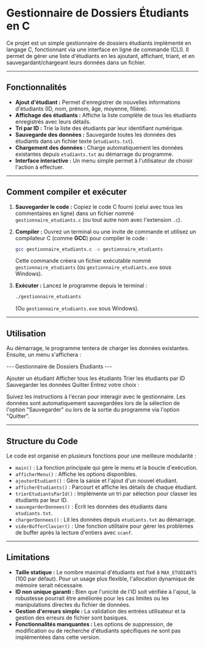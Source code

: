 # Gestionnaire de Dossiers Étudiants en C

Ce projet est un simple gestionnaire de dossiers étudiants implémenté en langage C, fonctionnant via une interface en ligne de commande (CLI). Il permet de gérer une liste d'étudiants en les ajoutant, affichant, triant, et en sauvegardant/chargeant leurs données dans un fichier.

---

## Fonctionnalités

* **Ajout d'étudiant :** Permet d'enregistrer de nouvelles informations d'étudiants (ID, nom, prénom, âge, moyenne, filière).
* **Affichage des étudiants :** Affiche la liste complète de tous les étudiants enregistrés avec leurs détails.
* **Tri par ID :** Trie la liste des étudiants par leur identifiant numérique.
* **Sauvegarde des données :** Sauvegarde toutes les données des étudiants dans un fichier texte (`etudiants.txt`).
* **Chargement des données :** Charge automatiquement les données existantes depuis `etudiants.txt` au démarrage du programme.
* **Interface interactive :** Un menu simple permet à l'utilisateur de choisir l'action à effectuer.

---

## Comment compiler et exécuter

1.  **Sauvegarder le code :** Copiez le code C fourni (celui avec tous les commentaires en ligne) dans un fichier nommé `gestionnaire_etudiants.c` (ou tout autre nom avec l'extension `.c`).

2.  **Compiler :** Ouvrez un terminal ou une invite de commande et utilisez un compilateur C (comme **GCC**) pour compiler le code :

    ```bash
    gcc gestionnaire_etudiants.c -o gestionnaire_etudiants
    ```

    Cette commande créera un fichier exécutable nommé `gestionnaire_etudiants` (ou `gestionnaire_etudiants.exe` sous Windows).

3.  **Exécuter :** Lancez le programme depuis le terminal :

    ```bash
    ./gestionnaire_etudiants
    ```

    (Ou `gestionnaire_etudiants.exe` sous Windows).

---

## Utilisation

Au démarrage, le programme tentera de charger les données existantes. Ensuite, un menu s'affichera :

--- Gestionnaire de Dossiers Étudiants ---

Ajouter un étudiant
Afficher tous les étudiants
Trier les étudiants par ID
Sauvegarder les données
Quitter
Entrez votre choix :


Suivez les instructions à l'écran pour interagir avec le gestionnaire. Les données sont automatiquement sauvegardées lors de la sélection de l'option "Sauvegarder" ou lors de la sortie du programme via l'option "Quitter".

---

## Structure du Code

Le code est organisé en plusieurs fonctions pour une meilleure modularité :

* `main()` : La fonction principale qui gère le menu et la boucle d'exécution.
* `afficherMenu()` : Affiche les options disponibles.
* `ajouterEtudiant()` : Gère la saisie et l'ajout d'un nouvel étudiant.
* `afficherEtudiants()` : Parcourt et affiche les détails de chaque étudiant.
* `trierEtudiantsParId()` : Implémente un tri par sélection pour classer les étudiants par leur ID.
* `sauvegarderDonnees()` : Écrit les données des étudiants dans `etudiants.txt`.
* `chargerDonnees()` : Lit les données depuis `etudiants.txt` au démarrage.
* `viderBufferClavier()` : Une fonction utilitaire pour gérer les problèmes de buffer après la lecture d'entiers avec `scanf`.

---

## Limitations

* **Taille statique :** Le nombre maximal d'étudiants est fixé à `MAX_ETUDIANTS` (100 par défaut). Pour un usage plus flexible, l'allocation dynamique de mémoire serait nécessaire.
* **ID non unique garanti :** Bien que l'unicité de l'ID soit vérifiée à l'ajout, la robustesse pourrait être améliorée pour les cas limites ou les manipulations directes du fichier de données.
* **Gestion d'erreurs simple :** La validation des entrées utilisateur et la gestion des erreurs de fichier sont basiques.
* **Fonctionnalités manquantes :** Les options de suppression, de modification ou de recherche d'étudiants spécifiques ne sont pas implémentées dans cette version.
